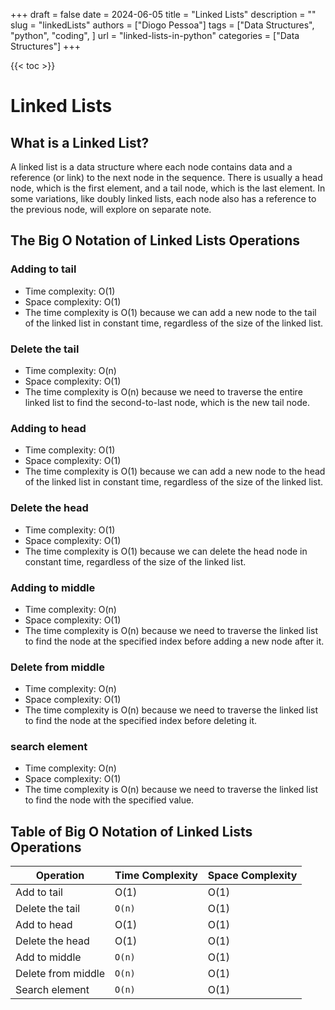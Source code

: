 +++
draft = false
date = 2024-06-05
title = "Linked Lists"
description = ""
slug = "linkedLists"
authors = ["Diogo Pessoa"]
tags = ["Data Structures", "python", "coding", ]
url = "linked-lists-in-python"
categories = ["Data Structures"]
+++

{{< toc >}}

# Linked Lists

## What is a Linked List?

A linked list is a data structure where each node contains data and a reference (or
link) to the next node in the sequence. There is usually a head node, which is the first
element, and a tail node, which is the last element.
In some variations, like doubly linked lists, each node also has a reference to the
previous node, will explore on separate note.

## The Big O Notation of Linked Lists Operations

### Adding to tail

- Time complexity: O(1)
- Space complexity: O(1)
- The time complexity is O(1) because we can add a new node to the tail of the linked
  list
  in constant time, regardless of the size of the linked list.

### Delete the tail

- Time complexity: O(n)
- Space complexity: O(1)
- The time complexity is O(n) because we need to traverse the entire linked list to find
  the second-to-last node, which is the new tail node.

### Adding to head

- Time complexity: O(1)
- Space complexity: O(1)
- The time complexity is O(1) because we can add a new node to the head of the linked
  list
  in constant time, regardless of the size of the linked list.

### Delete the head

- Time complexity: O(1)
- Space complexity: O(1)
- The time complexity is O(1) because we can delete the head node in constant time,
  regardless of the size of the linked list.

### Adding to middle

- Time complexity: O(n)
- Space complexity: O(1)
- The time complexity is O(n) because we need to traverse the linked list to find the
  node at the specified index before adding a new node after it.

### Delete from middle

- Time complexity: O(n)
- Space complexity: O(1)
- The time complexity is O(n) because we need to traverse the linked list to find the
  node at the specified index before deleting it.

### search element

- Time complexity: O(n)
- Space complexity: O(1)
- The time complexity is O(n) because we need to traverse the linked list to find the
  node with the specified value.

## Table of Big O Notation of Linked Lists Operations

| Operation          | Time Complexity | Space Complexity |
|--------------------|-----------------|------------------|
| Add to tail        | O(1)            | O(1)             |
| Delete the tail    | `O(n)`          | O(1)             |
| Add to head        | O(1)            | O(1)             |
| Delete the head    | O(1)            | O(1)             |
| Add to middle      | `O(n)`          | O(1)             |
| Delete from middle | `O(n)`          | O(1)             |
| Search element     | `O(n)`          | O(1)             |
